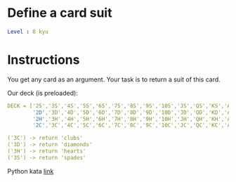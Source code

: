 # Define a card suit

```yaml
Level : 8 kyu
```

# Instructions

You get any card as an argument. Your task is to return a suit of this card.

Our deck (is preloaded):

```yaml
DECK = ['2S','3S','4S','5S','6S','7S','8S','9S','10S','JS','QS','KS','AS',
        '2D','3D','4D','5D','6D','7D','8D','9D','10D','JD','QD','KD','AD',
        '2H','3H','4H','5H','6H','7H','8H','9H','10H','JH','QH','KH','AH',
        '2C','3C','4C','5C','6C','7C','8C','9C','10C','JC','QC','KC','AC']
```

```yaml
('3C') -> return 'clubs'
('3D') -> return 'diamonds'
('3H') -> return 'hearts'
('3S') -> return 'spades'
```

Python kata [link](https://www.codewars.com/kata/56a4addbfd4a55694100001f/train/python)